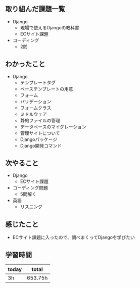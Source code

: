 
## 取り組んだ課題一覧
- Django
	- 現場で使えるDjangoの教科書
	- ECサイト課題
- コーディング
	- 2問
## わかったこと
- Django
	- テンプレートタグ
	- ベーステンプレートの用意
	- フォーム
	- バリデーション
	- フォームクラス
	- ミドルウェア
	- 静的ファイルの管理
	- データベースのマイグレーション
	- 管理サイトについて
	- Djangoパッケージ
	- Django開発コマンド
## 次やること
- Django
    - ECサイト課題
- コーディング問題
	- 5問解く
- 英語
	- リスニング
## 感じたこと
- ECサイト課題に入ったので、調べまくってDjangoを学びたい
## 学習時間

| today | total   |
| ----- | ------- |
| 3h    | 653.75h |

